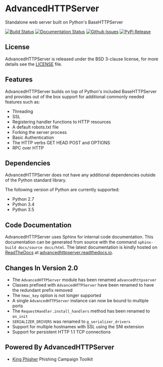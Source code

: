 # AdvancedHTTPServer
Standalone web server built on Python's BaseHTTPServer

[![Build Status](http://img.shields.io/travis/zeroSteiner/AdvancedHTTPServer.svg?style=flat-square)](https://travis-ci.org/zeroSteiner/AdvancedHTTPServer)
[![Documentation Status](https://readthedocs.org/projects/advancedhttpserver/badge/?version=latest&style=flat-square)](http://advancedhttpserver.readthedocs.org/en/latest)
[![Github Issues](http://img.shields.io/github/issues/zerosteiner/AdvancedHTTPServer.svg?style=flat-square)](https://github.com/zerosteiner/AdvancedHTTPServer/issues)
[![PyPi Release](https://img.shields.io/pypi/v/AdvancedHTTPServer.svg?style=flat-square)](https://pypi.python.org/pypi/AdvancedHTTPServer)

## License
AdvancedHTTPServer is released under the BSD 3-clause license, for more details
see the [LICENSE](https://github.com/zeroSteiner/AdvancedHTTPServer/blob/master/LICENSE)
file.

## Features
AdvancedHTTPServer builds on top of Python's included BaseHTTPServer and
provides out of the box support for additional commonly needed features such as:
 - Threading
 - SSL
 - Registering handler functions to HTTP resources
 - A default robots.txt file
 - Forking the server process
 - Basic Authentication
 - The HTTP verbs GET HEAD POST and OPTIONS
 - RPC over HTTP

## Dependencies
AdvancedHTTPServer does not have any additional dependencies outside of the
Python standard library.

The following version of Python are currently supported:
 - Python 2.7
 - Python 3.4
 - Python 3.5

## Code Documentation
AdvancedHTTPServer uses Sphinx for internal code documentation. This
documentation can be generated from source with the command
```sphinx-build docs/source docs/html```. The latest documentation is
kindly hosted on [ReadTheDocs](https://readthedocs.org/) at
[advancedhttpserver.readthedocs.io](https://advancedhttpserver.readthedocs.io/en/latest/).

## Changes In Version 2.0
 - The `AdvancedHTTPServer` module has been renamed `advancedhttpserver`
 - Classes prefixed with `AdvancedHTTPServer` have been renamed to have the
   redundant prefix removed
 - The `hmac_key` option is not longer supported
 - A single `AdvancedHTTPServer` instance can now be bound to multiple ports
 - The `RequestHandler.install_handlers` method has been renamed to
   `on_init`
 - `SERIALIZER_DRIVERS` was renamed to `g_serializer_drivers`
 - Support for multiple hostnames with SSL using the SNI extension
 - Support for persistent HTTP 1.1 TCP connections


## Powered By AdvancedHTTPServer
 - [King Phisher](https://github.com/securestate/king-phisher) Phishing Campaign Toolkit
